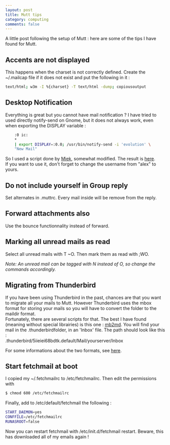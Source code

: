 ```yaml
---
layout: post
title: Mutt tips
category: computing
comments: false
---
```



A little post following the setup of Mutt : here are some of the tips I have
found for Mutt.
<!--more-->

## Accents are not displayed
This happens when the charset is not correctly defined. 
Create the <ic>~/.mailcap</ic> file if it does not exist and put the following in it :

``` bash
text/html; w3m -I %{charset} -T text/html -dump; copiousoutput
```

## Desktop Notification
Everything is great but you cannot have mail notification ? 
I have tried to used directly <ic>notify-send</ic> on Gnome, but it does not always work,
even when exporting the <ic>DISPLAY</ic> variable :

``` bash
    :0 ic:
    *
    | export DISPLAY=:0.0; /usr/bin/notify-send -i 'evolution' \
    "New Mail"
```

So I used a script done by [Miek](http://www.miek.nl/s/803d2aaaa1/), somewhat
modified. The result is
[here](https://github.com/alexDarcy/scripts/blob/master/notify.sh).  
If you want to use it, don't forget to change the username from "alex" to yours.

## Do not include yourself in Group reply
Set <ic>alternates</ic> in <ic>.muttrc</ic>.
Every mail inside will be remove from the reply.

## Forward attachments also
Use the <ic>bounce</ic> functionnality instead of <ic>forward</ic>.

## Marking all unread mails as read
Select all unread mails with <ic>T ~O</ic>. Then mark them as
read with <ic>;WO</ic>.

_Note: An unread mail can be tagged with <ic>N</ic> instead of <ic>O</ic>, so
change the commands accordingly._

## Migrating from Thunderbird
If you have been using Thunderbird in the past, chances are that you want to migrate all your mails to Mutt.
However Thunderbird uses the mbox format for storing your mails so you will have to convert the folder to the maildir format.  
Fortunately, there are several scripts for that. The best I have found (meaning without special librairies) is this one : <a href="http://www.gerg.ca/hacks/mb2md/">mb2md</a>.
You will find your mail in the .thunderbirdfolder, in an 'Inbox' file.
The path should look like this :   
<ic>.thunderbird/5iieiei68bdtk.default/Mail/yourserver/Inbox</ic>

For some informations about the two formats, see <a href="http://www.linuxmail.info/mbox-maildir-mail-storage-formats/">here</a>.

## Start fetchmail at boot
I copied my <ic>~/.fetchmailrc</ic> to <ic>/etc/fetchmailrc</ic>.
Then edit the permissions with 

``` bash
$ chmod 600 /etc/fetchmailrc
```

Finally, add to <ic>/etc/default/fetchmail<ic> the following :

``` bash
START_DAEMON=yes
CONFFILE=/etc/fetchmailrc
RUNASROOT=false
```

Now you can restart fetchmail with <ic>/etc/init.d/fetchmail restart</ic>.
Beware, this has downloaded all of my emails again !
